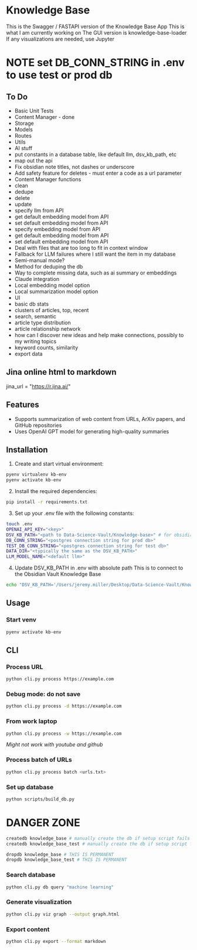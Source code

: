 # Knowledge Base

This is the Swagger / FASTAPI version of the Knowledge Base App
This is what I am currently working on
The GUI version is knowledge-base-loader
If any visualizations are needed, use Jupyter

# NOTE set DB_CONN_STRING in .env to use test or prod db

## To Do
* Basic Unit Tests
 * Content Manager - done
 * Storage
 * Models
 * Routes
 * Utils
 * AI stuff
* put constants in a database table, like default llm, dsv_kb_path, etc
* map out the api
* Fix obsidian note titles, not dashes or underscore
* Add safety feature for deletes - must enter a code as a url parameter
* Content Manager functions
 * clean
 * dedupe
 * delete
 * update
* specify llm from API
* get default embedding model from API
* set default embedding model from API
* specify embedding model from API
* get default embedding model from API
* set default embedding model from API
* Deal with files that are too long to fit in context window
* Fallback for LLM failures where I still want the item in my database
 * Semi-manual mode?
* Method for deduping the db
* Way to complete missing data, such as ai summary or embeddings
* Claude integration
* Local embedding model option
* Local summarization model option
* UI
 * basic db stats
 * clusters of articles, top, recent
 * search, semantic
 * article type distribution
 * article relationship network
 * how can I discover new ideas and help make connections, possibly to my writing topics
 * keyword counts, similarity
 * export data


## Jina online html to markdown
jina_url = "https://r.jina.ai/<URL>"

## Features

- Supports summarization of web content from URLs, ArXiv papers, and GitHub repositories
- Uses OpenAI GPT model for generating high-quality summaries

## Installation

1. Create and start virtual environment:
```sh
pyenv virtualenv kb-env
pyenv activate kb-env
```

2. Install the required dependencies:
```sh
pip install -r requirements.txt
```

3. Set up your .env file with the following constants:
```sh
touch .env
OPENAI_API_KEY="<key>"
DSV_KB_PATH="<path to Data-Science-Vault/Knowledge-base>" # for obsidian integration
DB_CONN_STRING="<postgres connection string for prod db>"
TEST_DB_CONN_STRING="<postgres connection string for test db>"
DATA_DIR="<typically the same as the DSV_KB_PATH>"
LLM_MODEL_NAME="<default llm>"

```

4. Update DSV_KB_PATH in .env with absolute path
This is to connect to the Obsidian Vault Knowledge Base
```sh
echo "DSV_KB_PATH='/Users/jeremy.miller/Desktop/Data-Science-Vault/Knowledge-base'" >> .env
```

## Usage
### Start venv
```sh
pyenv activate kb-env
```

## CLI
### Process URL
```sh
python cli.py process https://example.com
```

### Debug mode: do not save
```sh
python cli.py process -d https://example.com
```

### From work laptop
```sh
python cli.py process -w https://example.com
```
_Might not work with youtube and github_


### Process batch of URLs
```sh
python cli.py process batch <urls.txt>
```

### Set up database
```sh
python scripts/build_db.py
```

# DANGER ZONE
```sh
createdb knowledge_base # manually create the db if setup script fails to
createdb knowledge_base_test # manually create the db if setup script fails to
```

```sh
dropdb knowledge_base # THIS IS PERMANENT
dropdb knowledge_base_test # THIS IS PERMANENT
```

### Search database
```sh
python cli.py db query "machine learning"
```

### Generate visualization
```sh
python cli.py viz graph --output graph.html
```

### Export content
```sh
python cli.py export --format markdown
```
